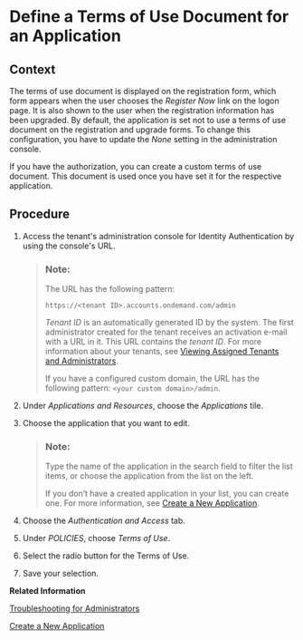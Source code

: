 <!-- loio8a28c70cc27d46309538cdc5746db067 -->

# Define a Terms of Use Document for an Application



## Context

The terms of use document is displayed on the registration form, which form appears when the user chooses the *Register Now* link on the logon page. It is also shown to the user when the registration information has been upgraded. By default, the application is set not to use a terms of use document on the registration and upgrade forms. To change this configuration, you have to update the *None* setting in the administration console.

If you have the authorization, you can create a custom terms of use document. This document is used once you have set it for the respective application.



## Procedure

1.  Access the tenant's administration console for Identity Authentication by using the console's URL.

    > ### Note:  
    > The URL has the following pattern:
    > 
    > `https://<tenant ID>.accounts.ondemand.com/admin`
    > 
    > *Tenant ID* is an automatically generated ID by the system. The first administrator created for the tenant receives an activation e-mail with a URL in it. This URL contains the *tenant ID*. For more information about your tenants, see [Viewing Assigned Tenants and Administrators](../viewing-assigned-tenants-and-administrators-f56e6f2.md).
    > 
    > If you have a configured custom domain, the URL has the following pattern: `<your custom domain>/admin`.

2.  Under *Applications and Resources*, choose the *Applications* tile.

3.  Choose the application that you want to edit.

    > ### Note:  
    > Type the name of the application in the search field to filter the list items, or choose the application from the list on the left.
    > 
    > If you don’t have a created application in your list, you can create one. For more information, see [Create a New Application](create-a-new-application-0d4b255.md).

4.  Choose the *Authentication and Access* tab.

5.  Under *POLICIES*, choose *Terms of Use*.

6.  Select the radio button for the Terms of Use.

7.  Save your selection.


**Related Information**  


[Troubleshooting for Administrators](troubleshooting-for-administrators-f80beb5.md "This section is intended to help administrators deal with error messages in the administration console for Identity Authentication.")

[Create a New Application](create-a-new-application-0d4b255.md "You can create a new application and customize it to comply with your company requirements.")

